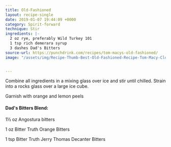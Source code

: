 ```yaml
---
title: Old-Fashioned
layout: recipe-single
date: 2019-01-07 19:44:09 +0000
category: Spirit-forward
technique: Stir
ingredients: |-
  2 oz rye, preferably Wild Turkey 101
  1 tsp rich demerara syrup
  3 dashes Dad's Bitters
source-url: https://punchdrink.com/recipes/tom-macys-old-fashioned/
image: "/assets/img/Recipe-Thumb-Best-Old-Fashioned-Recipe-Tom-Macy-Clover-Club-Brooklyn-NYC.jpg"


---
```

Combine all ingredients in a mixing glass over ice and stir until chilled. Strain into a rocks glass over a large ice cube.

Garnish with orange and lemon peels

#### Dad's Bitters Blend: 

1½ oz Angostura bitters 

1 oz Bitter Truth Orange Bitters 

1 tsp Bitter Truth Jerry Thomas Decanter Bitters